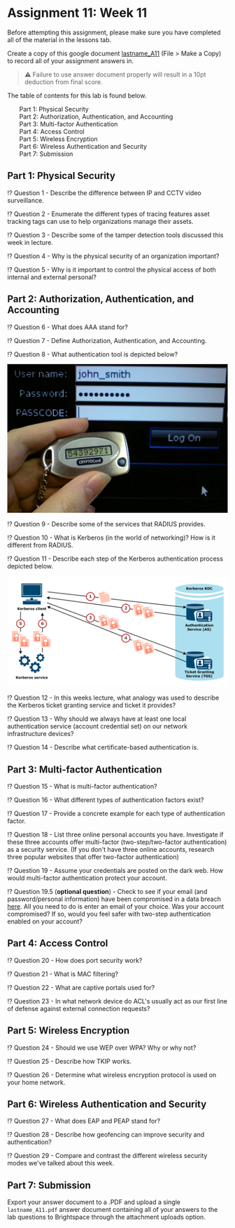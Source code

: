 # Assignment 11: Week 11

Before attempting this assignment, please make sure you have completed all of the material in the lessons tab. 

Create a copy of this google document [lastname_A11](https://docs.google.com/document/d/1XGM3u7NsibPYaOP9Os0RXoje9mDMylPO0GumVvknIhc/edit?usp=sharing) (File > Make a Copy) to record all of your assignment answers in.

> :warning: Failure to use answer document properly will result in a 10pt deduction from final score.

The table of contents for this lab is found below.

&nbsp;&nbsp;&nbsp;&nbsp;&nbsp;&nbsp; Part 1: Physical Security <br>
&nbsp;&nbsp;&nbsp;&nbsp;&nbsp;&nbsp; Part 2: Authorization, Authentication, and Accounting <br>
&nbsp;&nbsp;&nbsp;&nbsp;&nbsp;&nbsp; Part 3: Multi-factor Authentication <br>
&nbsp;&nbsp;&nbsp;&nbsp;&nbsp;&nbsp; Part 4: Access Control <br>
&nbsp;&nbsp;&nbsp;&nbsp;&nbsp;&nbsp; Part 5: Wireless Encryption <br>
&nbsp;&nbsp;&nbsp;&nbsp;&nbsp;&nbsp; Part 6: Wireless Authentication and Security <br>
&nbsp;&nbsp;&nbsp;&nbsp;&nbsp;&nbsp; Part 7: Submission <br>

## Part 1: Physical Security

:interrobang: Question 1 - Describe the difference between IP and CCTV video surveillance. <br>

:interrobang: Question 2 - Enumerate the different types of tracing features asset tracking tags can use to help organizations manage their assets. <br>

:interrobang: Question 3 - Describe some of the tamper detection tools discussed this week in lecture. <br>

:interrobang: Question 4 - Why is the physical security of an organization important? <br>

:interrobang: Question 5 - Why is it important to control the physical access of both internal and external personal? <br>


## Part 2: Authorization, Authentication, and Accounting

:interrobang: Question 6 - What does AAA stand for? <br>

:interrobang: Question 7 - Define Authorization, Authentication, and Accounting. <br>

:interrobang: Question 8 - What authentication tool is depicted below? <br>

<img src="images/fig1.jpg">

:interrobang: Question 9 - Describe some of the services that RADIUS provides. <br>

:interrobang: Question 10 - What is Kerberos (in the world of networking)? How is it different from RADIUS. <br>

:interrobang: Question 11 - Describe each step of the Kerberos authentication process depicted below. <br>

<img src="images/fig2.png">

:interrobang: Question 12 - In this weeks lecture, what analogy was used to describe the Kerberos ticket granting service and ticket it provides? <br>

:interrobang: Question 13 -  Why should we always have at least one local authentication service (account credential set) on our network infrastructure devices? <br>

:interrobang: Question 14 -  Describe what certificate-based authentication is. <br>


## Part 3: Multi-factor Authentication

:interrobang: Question 15 - What is multi-factor authentication? <br>

:interrobang: Question 16 - What different types of authentication factors exist? <br>

:interrobang: Question 17 - Provide a concrete example for each type of authentication factor. <br>

:interrobang: Question 18 - List three online personal accounts you have. Investigate if these three accounts offer multi-factor (two-step/two-factor authentication) as a security service. (If you don't have three online accounts, research three popular websites that offer two-factor authentication) <br>

:interrobang: Question 19 - Assume your credentials are posted on the dark web. How would multi-factor authentication protect your account. <br>

:interrobang: Question 19.5 (**optional question**) - Check to see if your email (and password/personal information) have been compromised in a data breach [here](https://haveibeenpwned.com/). All you need to do is enter an email of your choice. Was your account compromised? If so, would you feel safer with two-step authentication enabled on your account? <br>

## Part 4: Access Control

:interrobang: Question 20 - How does port security work? <br>

:interrobang: Question 21 - What is MAC filtering? <br>

:interrobang: Question 22 - What are captive portals used for? <br>

:interrobang: Question 23 - In what network device do ACL's usually act as our first line of defense against external connection requests? <br>

## Part 5: Wireless Encryption

:interrobang: Question 24 - Should we use WEP over WPA? Why or why not? <br>

:interrobang: Question 25 - Describe how TKIP works. <br>

:interrobang: Question 26 - Determine what wireless encryption protocol is used on your home network. <br>

## Part 6: Wireless Authentication and Security

:interrobang: Question 27 - What does EAP and PEAP stand for? <br>

:interrobang: Question 28 - Describe how geofencing can improve security and authentication? <br>

:interrobang: Question 29 - Compare and contrast the different wireless security modes we've talked about this week. <br>



## Part 7: Submission

Export your answer document to a .PDF and upload a single `lastname_A11.pdf` answer document containing all of your answers to the lab questions to Brightspace through the attachment uploads option. <br> 
